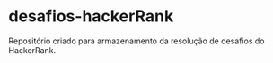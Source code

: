 # desafios-hackerRank
Repositório criado para armazenamento da resolução de desafios do HackerRank. 
